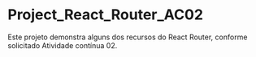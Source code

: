 # Project_React_Router_AC02
Este projeto demonstra alguns dos recursos do React Router, conforme solicitado Atividade contínua 02.
